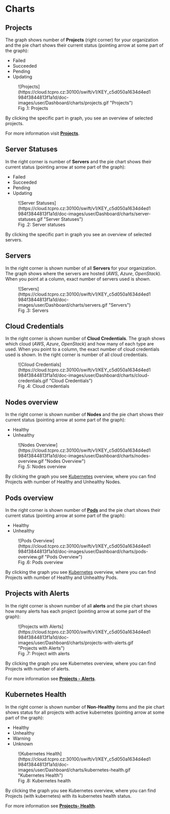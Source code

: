 # **Charts**

## **Projects**

The graph shows number of **Projects** (right corner) for your organization and the pie chart shows their current status (pointing arrow at some part of the graph):

* Failed
* Succeeded
* Pending
* Updating

<figure markdown>
  ![Projects](https://cloud.tcpro.cz:30100/swift/v1/KEY_c5d050a1634d4ed1984f3844813f1a1d/doc-images/user/Dashboard/charts/projects.gif "Projects")
  <figcaption>Fig .1: Projects</figcaption>
</figure>

By clicking the specific part in graph, you see an overview of selected projects.

For more information visit [**Projects**](../../projects/).

## **Server Statuses**

In the right corner is number of **Servers** and the pie chart shows their current status (pointing arrow at some part of the graph):

* Failed
* Succeeded
* Pending
* Updating

<figure markdown>
  ![Server Statuses](https://cloud.tcpro.cz:30100/swift/v1/KEY_c5d050a1634d4ed1984f3844813f1a1d/doc-images/user/Dashboard/charts/server-statuses.gif "Server Statuses")
  <figcaption>Fig .2: Server statuses</figcaption>
</figure>

By clicking the specific part in graph you see an overview of selected servers.

## **Servers**

In the right corner is shown number of all **Servers** for your organization. The graph shows where the servers are hosted (*AWS*, *Azure*, *OpenStack*). When you point at a column, exact number of servers used is shown.

<figure markdown>
  ![Servers](https://cloud.tcpro.cz:30100/swift/v1/KEY_c5d050a1634d4ed1984f3844813f1a1d/doc-images/user/Dashboard/charts/servers.gif "Servers")
  <figcaption>Fig .3: Servers</figcaption>
</figure>

## **Cloud Credentials**

In the right corner is shown number of **Cloud Credentials**. The graph shows which cloud (*AWS*, *Azure*, *OpenStack*) and how many of each type are used. When you point to a column, the exact number of cloud credentials used is shown. In the right corner is number of all cloud credentials.

<figure markdown>
  ![Ciloud Credentials](https://cloud.tcpro.cz:30100/swift/v1/KEY_c5d050a1634d4ed1984f3844813f1a1d/doc-images/user/Dashboard/charts/cloud-credentials.gif "Cloud Credentials")
  <figcaption>Fig .4: Cloud credentials</figcaption>
</figure>

## **Nodes overview**

In the right corner is shown number of **Nodes** and the pie chart shows their current status (pointing arrow at some part of the graph):

* Healthy
* Unhealthy

<figure markdown>
  ![Nodes Overview](https://cloud.tcpro.cz:30100/swift/v1/KEY_c5d050a1634d4ed1984f3844813f1a1d/doc-images/user/Dashboard/charts/nodes-overview.gif "Nodes Overview")
  <figcaption>Fig .5: Nodes overview</figcaption>
</figure>

By clicking the graph you see [Kubernetes](../../projects/kubernetes) overview, where you can find Projects with number of Healthy and Unhealthy Nodes.

## **Pods overview**

In the right corner is shown number of [**Pods**](../../projects/kubernetes#pods) and the pie chart shows their current status (pointing arrow at some part of the graph):

* Healthy
* Unhealthy

<figure markdown>
  ![Pods Overview](https://cloud.tcpro.cz:30100/swift/v1/KEY_c5d050a1634d4ed1984f3844813f1a1d/doc-images/user/Dashboard/charts/pods-overview.gif "Pods Overview")
  <figcaption>Fig .6: Pods overview</figcaption>
</figure>

By clicking the graph you see [Kubernetes](../../projects/kubernetes) overview, where you can find Projects with number of Healthy and Unhealthy Pods.

## **Projects with Alerts**

In the right corner is shown number of all **alerts** and the pie chart shows how many alerts has each project (pointing arrow at some part of the graph):

<figure markdown>
  ![Projects with Alerts](https://cloud.tcpro.cz:30100/swift/v1/KEY_c5d050a1634d4ed1984f3844813f1a1d/doc-images/user/Dashboard/charts/projects-with-alerts.gif "Projects with Alerts")
  <figcaption>Fig .7: Project with alerts</figcaption>
</figure>

By clicking the graph you see Kubernetes overview, where you can find Projects with number of alerts.

For more information see [**Projects - Alerts**](../../projects/project-details-k8s#alerts).

## **Kubernetes Health**

In the right corner is shown number of **Non-Healthy** items and the pie chart shows status for all projects with active kubernetes (pointing arrow at some part of the graph):

* Healthy
* Unhealthy
* Warning
* Unknown

<figure markdown>
  ![Kubernetes Health](https://cloud.tcpro.cz:30100/swift/v1/KEY_c5d050a1634d4ed1984f3844813f1a1d/doc-images/user/Dashboard/charts/kubernetes-health.gif "Kubernetes Health")
  <figcaption>Fig .8: Kubernetes health</figcaption>
</figure>

By clicking the graph you see Kubernetes overview, where you can find Projects (with kubernetes) with its kubernetes health status.

For more information see [**Projects- Health**](../../projects/#health).
